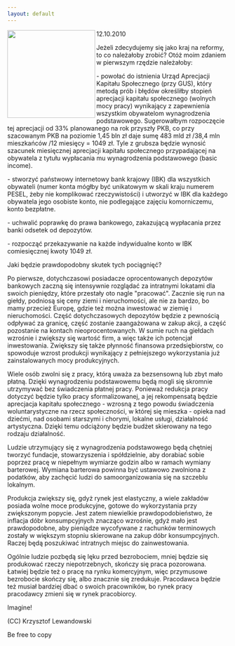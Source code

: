 ```yaml
---
layout: default
---
```

<img src="{{site.baseurl}}\articles\pictures\465.imagine.jpg" align="left" HSPACE=”50” VSPACE=”50” width="200"><!--50--><p>
12.10.2010</p><p></p><p>Jeżeli zdecydujemy się jako kraj na reformy, to co należałoby zrobić? Otóż moim zdaniem w pierwszym rzędzie należałoby:</p><p></p><p>- powołać do istnienia Urząd Aprecjacji Kapitału Społecznego (przy GUS), który metodą prób i błędów określiłby stopień aprecjacji kapitału społecznego (wolnych mocy pracy) wynikający z zapewnienia wszystkim obywatelom wynagrodzenia podstawowego. Sugerowałbym rozpoczęcie tej aprecjacji od 33% planowanego na rok przyszły PKB, co przy szacowanym PKB na poziomie 1,45 bln zł daje sumę 483 mld zł /38,4 mln mieszkańców /12 miesięcy = 1049 zł. Tyle z grubsza będzie wynosić szacunek miesięcznej aprecjacji kapitału społecznego przypadającej na obywatela z tytułu wypłacania mu wynagrodzenia podstawowego (basic income).</p><p></p><p>- stworzyć państwowy internetowy bank krajowy (IBK) dla wszystkich obywateli (numer konta mógłby być unikatowym w skali kraju numerem PESEL, żeby nie komplikować rzeczywistości) i utworzyć w IBK dla każdego obywatela jego osobiste konto, nie podlegające zajęciu komorniczemu, konto bezpłatne.</p><p></p><p>- uchwalić poprawkę do prawa bankowego, zakazującą wypłacania przez banki odsetek od depozytów. </p><p></p><p>- rozpocząć przekazywanie na każde indywidualne konto w IBK comiesięcznej kwoty 1049 zł.</p><p></p><p>Jaki będzie prawdopodobny skutek tych pociągnięć?</p><p></p><p>Po pierwsze, dotychczasowi posiadacze oprocentowanych depozytów bankowych zaczną się intensywnie rozglądać za intratnymi lokatami dla swoich pieniędzy, które przestały oto nagle "pracować". Zacznie się run na giełdy, podniosą się ceny ziemi i nieruchomości, ale nie za bardzo, bo mamy przecież Europę, gdzie też można inwestować w ziemię i nieruchomości. Część dotychczasowych depozytów będzie z pewnością odpływać za granicę, część zostanie zaangażowana w zakup akcji, a część pozostanie na kontach nieoprocentowanych. W sumie ruch na giełdach wzrośnie i zwiększy się wartość firm, a więc także ich potencjał inwestowania. Zwiększy się także płynność finansowa przedsiębiorstw, co spowoduje wzrost produkcji wynikający z pełniejszego wykorzystania już zainstalowanych mocy produkcyjnych.</p><p></p><p>Wiele osób zwolni się z pracy, którą uważa za bezsensowną lub zbyt mało płatną. Dzięki wynagrodzeniu podstawowemu będą mogli się skromnie utrzymywać bez świadczenia płatnej pracy. Ponieważ redukcja pracy dotyczyć będzie tylko pracy sformalizowanej, a jej rekompensatą będzie aprecjacja kapitału społecznego - wzrosną z tego powodu świadczenia woluntarystyczne na rzecz społeczności, w której się mieszka - opieka nad dziećmi, nad osobami starszymi i chorymi, lokalne usługi, działalność artystyczna. Dzięki temu odciążony będzie budżet skierowany na tego rodzaju działalność.</p><p></p><p>Ludzie utrzymujący się z wynagrodzenia podstawowego będą chętniej tworzyć fundacje, stowarzyszenia i spółdzielnie, aby dorabiać sobie poprzez pracę w niepełnym wymiarze godzin albo w ramach wymiany barterowej. Wymiana barterowa powinna być ustawowo zwolniona z podatków, aby zachęcić ludzi do samoorganizowania się na szczeblu lokalnym.</p><p></p><p>Produkcja zwiększy się, gdyż rynek jest elastyczny, a wiele zakładów posiada wolne moce produkcyjne, gotowe do wykorzystania przy zwiększonym popycie. Jest zatem niewielkie prawdopodobieństwo, że inflacja dóbr konsumpcyjnych znacząco wzrośnie, gdyż mało jest prawdopodobne, aby pieniądze wycofywane z rachunków terminowych zostały w większym stopniu skierowane na zakup dóbr konsumpcyjnych. Raczej będą poszukiwać intratnych miejsc do zainwestowania.</p><p></p><p>Ogólnie ludzie pozbędą się lęku przed bezrobociem, mniej będzie się produkować rzeczy niepotrzebnych, skończy się praca pozorowana. Łatwiej będzie też o pracę na rynku komercyjnym, więc przymusowe bezrobocie skończy się, albo znacznie się zredukuje. Pracodawca będzie też musiał bardziej dbać o swoich pracowników, bo rynek pracy pracodawcy zmieni się w rynek pracobiorcy.</p><p></p><p>Imagine!</p><p></p><p>(CC) Krzysztof Lewandowski</p><p>Be free to copy</p><p></p>